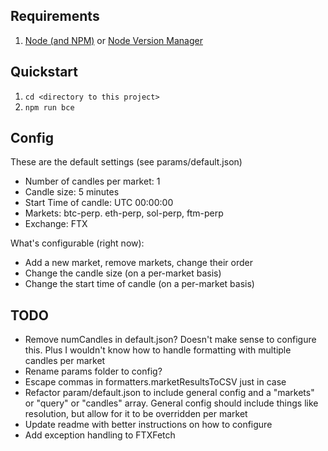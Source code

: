 ## Requirements

1. [Node (and NPM)](https://nodejs.org/en/download/) or [Node Version Manager](https://github.com/nvm-sh/nvm)

## Quickstart

1. `cd <directory to this project>`
2. `npm run bce`

## Config

These are the default settings (see params/default.json)

- Number of candles per market: 1
- Candle size: 5 minutes
- Start Time of candle: UTC 00:00:00
- Markets: btc-perp. eth-perp, sol-perp, ftm-perp
- Exchange: FTX

What's configurable (right now):

- Add a new market, remove markets, change their order
- Change the candle size (on a per-market basis)
- Change the start time of candle (on a per-market basis)


## TODO

- Remove numCandles in default.json? Doesn't make sense to configure this. Plus I wouldn't know how to handle formatting with multiple candles per market
- Rename params folder to config?
- Escape commas in formatters.marketResultsToCSV just in case
- Refactor param/default.json to include general config and a "markets" or "query" or "candles" array. General config should include things like resolution, but allow for it to be overridden per market
- Update readme with better instructions on how to configure
- Add exception handling to FTXFetch